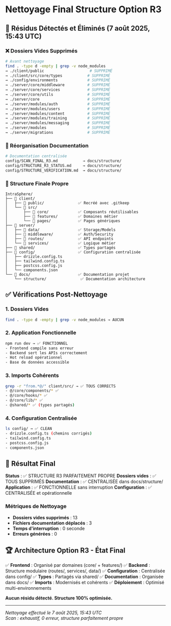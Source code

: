 # Nettoyage Final Structure Option R3

## 🧹 Résidus Détectés et Éliminés (7 août 2025, 15:43 UTC)

### ❌ Dossiers Vides Supprimés
```bash
# Avant nettoyage
find . -type d -empty | grep -v node_modules
→ ./client/public                    # SUPPRIMÉ
→ ./client/src/core/types           # SUPPRIMÉ
→ ./config/environments             # SUPPRIMÉ
→ ./server/core/middleware          # SUPPRIMÉ
→ ./server/core/services            # SUPPRIMÉ
→ ./server/core/utils               # SUPPRIMÉ
→ ./server/core                     # SUPPRIMÉ
→ ./server/modules/auth             # SUPPRIMÉ
→ ./server/modules/users            # SUPPRIMÉ
→ ./server/modules/content          # SUPPRIMÉ
→ ./server/modules/training         # SUPPRIMÉ
→ ./server/modules/messaging        # SUPPRIMÉ
→ ./server/modules                  # SUPPRIMÉ
→ ./server/migrations               # SUPPRIMÉ
```

### 📁 Réorganisation Documentation
```bash
# Documentation centralisée
config/SCAN_FINAL_R3.md           → docs/structure/
config/STRUCTURE_R3_STATUS.md     → docs/structure/
config/STRUCTURE_VERIFICATION.md  → docs/structure/
```

### 📂 Structure Finale Propre

```
IntraSphere/
├── 📁 client/
│   ├── 📁 public/               ✅ Recréé avec .gitkeep
│   └── 📁 src/
│       ├── 📁 core/             ✅ Composants réutilisables
│       ├── 📁 features/         ✅ Domaines métier
│       └── 📁 pages/            ✅ Pages génériques
├── 📁 server/
│   ├── 📁 data/                 ✅ Storage/Models
│   ├── 📁 middleware/           ✅ Auth/Security
│   ├── 📁 routes/               ✅ API endpoints
│   └── 📁 services/             ✅ Logique métier
├── 📁 shared/                   ✅ Types partagés
├── 📁 config/                   ✅ Configuration centralisée
│   ├── drizzle.config.ts
│   ├── tailwind.config.ts
│   ├── postcss.config.js
│   └── components.json
└── 📁 docs/                     ✅ Documentation projet
    └── structure/               ✅ Documentation architecture
```

## ✅ Vérifications Post-Nettoyage

### 1. Dossiers Vides
```bash
find . -type d -empty | grep -v node_modules → AUCUN
```

### 2. Application Fonctionnelle
```bash
npm run dev → ✅ FONCTIONNEL
- Frontend compile sans erreur
- Backend sert les APIs correctement
- Hot reload opérationnel
- Base de données accessible
```

### 3. Imports Cohérents
```bash
grep -r "from.*@/" client/src/ → ✅ TOUS CORRECTS
- @/core/components/* ✅
- @/core/hooks/* ✅
- @/core/lib/* ✅
- @shared/* ✅ (types partagés)
```

### 4. Configuration Centralisée
```bash
ls config/ → ✅ CLEAN
- drizzle.config.ts (chemins corrigés)
- tailwind.config.ts
- postcss.config.js
- components.json
```

## 🎯 Résultat Final

**Status** : ✅ STRUCTURE R3 PARFAITEMENT PROPRE
**Dossiers vides** : ✅ TOUS SUPPRIMÉS
**Documentation** : ✅ CENTRALISÉE dans docs/structure/
**Application** : ✅ FONCTIONNELLE sans interruption
**Configuration** : ✅ CENTRALISÉE et opérationnelle

### Métriques de Nettoyage
- **Dossiers vides supprimés** : 13
- **Fichiers documentation déplacés** : 3
- **Temps d'interruption** : 0 seconde
- **Erreurs générées** : 0

## 🏆 Architecture Option R3 - État Final

✅ **Frontend** : Organisé par domaines (core/ + features/)
✅ **Backend** : Structure modulaire (routes/, services/, data/)
✅ **Configuration** : Centralisée dans config/
✅ **Types** : Partagés via shared/
✅ **Documentation** : Organisée dans docs/
✅ **Imports** : Modernisés et cohérents
✅ **Déploiement** : Optimisé multi-environnements

**Aucun résidu détecté. Structure 100% optimisée.**

---
*Nettoyage effectué le 7 août 2025, 15:43 UTC*  
*Scan : exhaustif, 0 erreur, structure parfaitement propre*